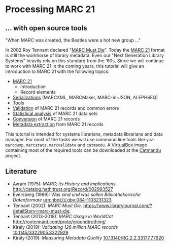 # Processing MARC 21

## ... with open source tools

"When MARC was created, the Beatles were a hot new group ..."

In 2002 Roy Tennant declared "[MARC Must Die](https://www.libraryjournal.com/?detailStory=marc-must-die)". Today the [MARC 21](https://www.loc.gov/marc/) format is still the workhorse of library metadata. Even our "Next Generation Library Systems" heavily rely on this standard from the ‘60s. Since we will continue to work with MARC 21 in the coming years, this tutorial will give an introduction to MARC 21 with the following topics: 

- [MARC 21](marc21.md)
    - Introduction
    - Record elements
- [Serializations](serializations.md) (MARCXML, MARCMaker, MARC-in-JSON, ALEPHSEQ) 
- [Tools](tools.md)
- [Validation](validation.md) of MARC 21 records and common errors 
- [Statistical analysis](statistics.md) of MARC 21 data sets 
- [Conversion](transformation.md) of MARC 21 records 
- [Metadata extraction](extract.md) from MARC 21 records 

This tutorial is intended for systems librarians, metadata librarians and data manager. For most of the tasks we will use command line tools like `yaz-marcdump`, `marcstats`, `marcvalidate` and `catmandu`. A [VirtualBox](https://www.virtualbox.org/) image containing most of the required tools can be downloaded at the [Catmandu](https://librecatproject.wordpress.com/get-catmandu/) project.

## Literature

- Avram (1975): *MARC; its History and implications.* <http://catalog.hathitrust.org/Record/002993527>
- Eversberg (1999): *Was sind und was sollen Bibliothekarische Datenformate* [urn:nbn:de:gbv:084-1103231323](https://nbn-resolving.org/urn%3Anbn%3Ade%3Agbv%3A084-11032313237)
- Tennant (2002): *MARC Must Die.* <https://www.libraryjournal.com/?detailStory=marc-must-die>.
- Tennant (2013-2018): *MARC Usage in WorldCat* <http://roytennant.com/proto/groundtruthing/>.
- Király (2019): *Validating 126 million MARC records* [10.1145/3322905.3322929](https://doi.org/10.1145/3322905.3322929)
- Király (2019): *Measuring Metadata Quality* [10.13140/RG.2.2.33177.77920](https://doi.org/10.13140/RG.2.2.33177.77920)